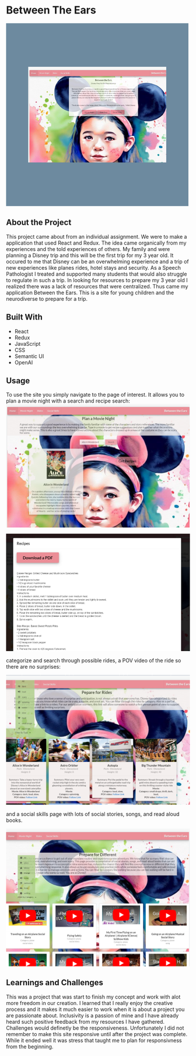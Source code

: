# Between The Ears

![Alt text](src/assets/img/earsIcon.png)

## About the Project

This project came about from an individual assignment. We were to make a application that used React and Redux. The idea came organically from my experiences and the told experiences of others. My family and were planning a Disney trip and this will be the first trip for my 3 year old. It occured to me that Disney can be an overwhelming experience and a trip of new experiences like planes rides, hotel stays and security. As a Speech Pathologist I treated and supported many students that would also struggle to regulate in such a trip. In looking for resources to prepare my 3 year old I realized there was a lack of resources that were centralized. Thus came my application Between the Ears. This is a site for young children and the neurodiverse to prepare for a trip. 

## Built With

* React
* Redux
* JavaScript
* CSS
* Semantic UI
* OpenAI

## Usage

To use the site you simply navigate to the page of interest. It allows you to plan a movie night with a search and recipe search:
![Alt text](src/assets/img/movieNight.png)

![Alt text](src/assets/img/recipe.png)

 categorize and search through possible rides, a POV video of the ride so there are no surprises:
 
 ![Alt text](src/assets/img/rides.png)
 
 
  and a social skills page with lots of social stories, songs, and read aloud books.

![Alt text](src/assets/img/socialSkills.png)


## Learnings and Challenges

This was a project that was start to finish my concept and work with alot more freedom in our creation. I learned that I really enjoy the creative process and it makes it much easier to work when it is about a project you are passionate about. Inclusivity is a passion of mine and I have already heard such positive feedback from my resources I have gathered. Challenges would definetly be the responsiveness. Unfortunately I did not remember to make this site responsive until after the project was complete. While it ended well it was stress that taught me to plan for responsivness from the beginning.